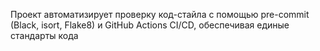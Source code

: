 Проект автоматизирует проверку код-стайла с помощью pre-commit (Black, isort, Flake8) и GitHub Actions CI/CD, обеспечивая единые стандарты кода
